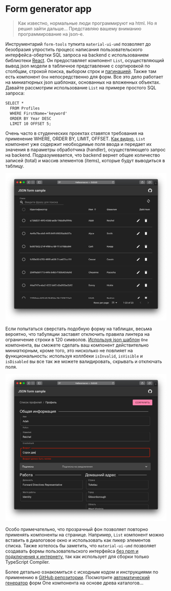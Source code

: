 # Form generator app

> Как известно, нормальные люди программируют на html. Но я решил зайти дальше... Представляю вашему вниманию программирование на json-e.

Инструментарий `form-tools` тулкита `material-ui-umd` позволяет до безобразия упростить процесс написания пользовательского интерфейса-обертки SQL запроса на backend с использованием библиотеки [React](https://reactjs.org/). Он предоставляет компонент `List`, осуществляющий вывод json модели в табличное представление с сортировкой по столбцам, строкой поиска, выбором строк и [пагинацией](https://ru.wikipedia.org/wiki/Пагинация). Также там есть компонент `One` непосредственно для форм. Все это дело работает на миниатюрных json шаблонах, основанных на вложенных объектах. Давайте рассмотрим использование `List` на примере простого SQL запроса:

```
SELECT * 
  FROM Profiles
  WHERE FirstName='keyword'
  ORDER BY Year DESC
  LIMIT 10 OFFSET 5;
```

Очень часто в студенческих проектах ставятся требования на применение WHERE, ORDER BY, LIMIT, OFFSET. [Как видно](./src/pages/list.tsx), `List` компонент уже содержит необходимые поля ввода и передает их значения в параметры обработчика (handler), осуществляющего запрос на backend. Подразумевается, что backend вернет общее количество записей (total) и массив элементов (items), которые будут выводиться в таблицу.

![List компонент](./assets/img/list.png)

Если попытаться сверстать подобную форму на таблицах, весьма вероятно, что табуляции заставят отключить правила линтера на ограничение строки в 120 символов. [Используя json шаблон](./src/pages/one.tsx) `One` компонента, вы сможете сделать ваш компонент действительно миниатюрным, кроме того, это нисколько не повлияет на функциональность: используя коллбеки `isInvalid`, `isVisible` и `isDisabled` вы все так же можете валидировать, скрывать и отключать поля.

![One компонент](./assets/img/one.png)

Особо примечательно, что прозрачный фон позволяет повторно применять компоненты на странице. Например, `List` компонент можно вставить в диалоговое окно и использовать как пикер элементов списка. Также хотелось бы заметить, что `material-ui-umd` позволяет создавать формы пользовательского интерфейса [без npm и подключения к интернету](../../README.md), так как использует для сборки только TypeScript Compiler.

Более детально ознакомиться с исходным кодом и инструкциями по применению в [GitHub репозитории](https://github.com/tripolskypetr/material-ui-umd/tree/master/packages/form-generator-app). Посмотрите [автоматический генератор](../wordpress-interop) форм One компонента на основе древа каталогов...

